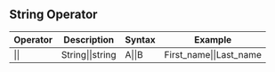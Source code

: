 ## String Operator

| Operator | Description       | Syntax | Example                   |
| -------- | ---------------- | ------ | ----------------------- |
|   &#124;&#124;   | String&#124;&#124;string | A&#124;&#124;B | First_name&#124;&#124;Last_name |

